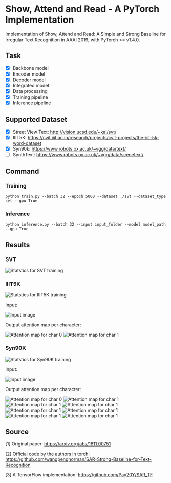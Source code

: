 # Show, Attend and Read - A PyTorch Implementation

Implementation of Show, Attend and Read: A Simple and Strong Baseline for Irregular Text Recognition in AAAI 2019, with PyTorch >= v1.4.0. 

## Task

- [x] Backbone model
- [x] Encoder model
- [x] Decoder model
- [x] Integrated model
- [x] Data processing
- [x] Training pipeline
- [x] Inference pipeline

## Supported Dataset

- [x] Street View Text: http://vision.ucsd.edu/~kai/svt/
- [x] IIIT5K: https://cvit.iiit.ac.in/research/projects/cvit-projects/the-iiit-5k-word-dataset
- [x] Syn90k: https://www.robots.ox.ac.uk/~vgg/data/text/
- [ ] SynthText: https://www.robots.ox.ac.uk/~vgg/data/scenetext/

## Command

### Training

``
python train.py --batch 32 --epoch 5000 --dataset ./svt --dataset_type svt --gpu True
``

### Inference

``
python inference.py --batch 32 --input input_folder --model model_path --gpu True
``

## Results

### SVT
![Statstics for SVT training](https://github.com/liuch37/sar-pytorch/blob/master/misc/svt_results.png)

### IIIT5K
![Statstics for IIIT5K training](https://github.com/liuch37/sar-pytorch/blob/master/misc/iiit5k_results.png)

Input: 

![Input image](https://github.com/liuch37/sar-pytorch/blob/master/misc/iiit_0.jpg)

Output attention map per character:

![Attention map for char 0](https://github.com/liuch37/sar-pytorch/blob/master/misc/iiit_0_0.png)
![Attention map for char 1](https://github.com/liuch37/sar-pytorch/blob/master/misc/iiit_0_1.png)

### Syn90K
![Statstics for Syn90K training](https://github.com/liuch37/sar-pytorch/blob/master/misc/syn90k_results.png)

Input: 

![Input image](https://github.com/liuch37/sar-pytorch/blob/master/misc/syn90k_0.jpg)

Output attention map per character:

![Attention map for char 0](https://github.com/liuch37/sar-pytorch/blob/master/misc/syn90k_0_0.png)
![Attention map for char 1](https://github.com/liuch37/sar-pytorch/blob/master/misc/syn90k_0_1.png)
![Attention map for char 1](https://github.com/liuch37/sar-pytorch/blob/master/misc/syn90k_0_2.png)
![Attention map for char 1](https://github.com/liuch37/sar-pytorch/blob/master/misc/syn90k_0_3.png)
![Attention map for char 1](https://github.com/liuch37/sar-pytorch/blob/master/misc/syn90k_0_4.png)
![Attention map for char 1](https://github.com/liuch37/sar-pytorch/blob/master/misc/syn90k_0_5.png)
![Attention map for char 1](https://github.com/liuch37/sar-pytorch/blob/master/misc/syn90k_0_6.png)
![Attention map for char 1](https://github.com/liuch37/sar-pytorch/blob/master/misc/syn90k_0_7.png)

## Source

[1] Original paper: https://arxiv.org/abs/1811.00751

[2] Official code by the authors in torch: https://github.com/wangpengnorman/SAR-Strong-Baseline-for-Text-Recognition

[3] A TensorFlow implementation: https://github.com/Pay20Y/SAR_TF


